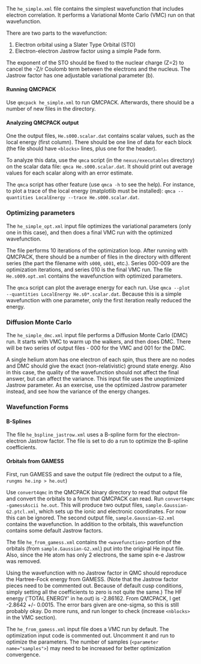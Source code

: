 The `he_simple.xml` file contains the simplest wavefunction that includes electron correlation.  It performs a Variational Monte Carlo (VMC) run on that wavefunction.

There are two parts to the wavefunction:

1. Electron orbital using a Slater Type Orbital (STO)
2. Electron-electron Jastrow factor using a simple Pade form.

The exponent of the STO should be fixed to the nuclear charge (Z=2) to cancel the -Z/r Coulomb term between the electrons and the nucleus.
The Jastrow factor has one adjustable variational parameter (b).

#### Running QMCPACK
Use `qmcpack he_simple.xml` to run QMCPACK.  Afterwards, there should be a number of new files in the directory.


#### Analyzing QMCPACK output
One the output files, `He.s000.scalar.dat` contains scalar values, such as the local energy (first column).  There should be one line of data for each block (the file should have `<blocks>` lines, plus one for the header).

To analyze this data, use the `qmca` script (in the `nexus/executables` directory) on the scalar data file: `qmca He.s000.scalar.dat`.  It should print out average values for each scalar along with an error estimate.

The `qmca` script has other feature (use `qmca -h` to see the help).  For instance, to plot a trace of the local energy (matplotlib must be installed): `qmca --quantities LocalEnergy --trace He.s000.scalar.dat`.


### Optimizing parameters

The `he_simple_opt.xml` input file optimizes the variational parameters (only one in this case), and then does a final VMC run with the optimized wavefunction.

The file performs 10 iterations of the optimization loop.  After running with QMCPACK, there should be a number of files in the directory with different series (the part the filename with `s000`, `s001`, etc.).   Series 000-009 are the optimization iterations, and series 010 is the final VMC run.   The file `He.s009.opt.xml` contains the wavefunction with optimized parameters.

The `qmca` script can plot the average energy for each run.  Use `qmca --plot --quantities LocalEnergy He.s0*.scalar.dat`.  Because this is a simple wavefunction with one parameter, only the first iteration really reduced the energy.

### Diffusion Monte Carlo

The `he_simple_dmc.xml` input file performs a Diffusion Monte Carlo (DMC) run.  It starts with VMC to warm up the walkers, and then does DMC.  There will be two series of output files - 000 for the VMC and 001 for the DMC.

A single helium atom has one electron of each spin, thus there are no nodes and DMC should give the exact (non-relativistic) ground state energy.   Also in this case, the quality of the wavefunction should not affect the final answer, but can affect the variance.  This input file uses the unoptimized Jastrow parameter.  As an exercise, use the optimized Jastrow parameter instead, and see how the variance of the energy changes.

### Wavefunction Forms
#### B-Splines
The file `he_bspline_jastrow.xml` uses a B-spline form for the electron-electron Jastrow factor.   The file is set to do a run to optimize the B-spline coefficients.

#### Orbitals from GAMESS
First, run GAMESS and save the output file (redirect the output to a file, `rungms he.inp > he.out`)

Use `convert4qmc` in the QMCPACK binary directory to read that output file and convert the orbitals to a form that QMCPACK can read.  Run `convert4qmc -gamessAscii he.out`.   This will produce two output files, `sample.Gaussian-G2.ptcl.xml`, which sets up the ionic and electronic coordinates.  For now this can be ignored.  The second output file, `sample.Gaussian-G2.xml` contains the wavefunction.  In addition to the orbitals, this wavefunction contains some default Jastrow factors.

The file `he_from_gamess.xml` contains the `<wavefunction>` portion of the orbitals (from `sample.Gaussian-G2.xml`) put into the original He input file.  Also, since the He atom has only 2 electrons, the same spin e-e Jastrow was removed.

Using the wavefunction with no Jastrow factor in QMC should reproduce the Hartree-Fock energy from GAMESS.  (Note that the Jastrow factor pieces need to be commented out.  Because of default cusp conditions, simply setting all the coefficients to zero is not quite the same.)
The HF energy ('TOTAL ENERGY' in he.out) is -2.86162.  From QMCPACK, I get -2.8642 +/- 0.0015.  The error bars given are one-sigma, so this is still probably okay.  Do more runs, and run longer to check (increase `<nblocks>` in the VMC section).

The `he_from_gamess.xml` input file does a VMC run by default.  The optimization input code is commented out.  Uncomment it and run to optimize the parameters.  The number of samples (`<parameter name="samples">`) may need to be increased for better optimization convergence.
